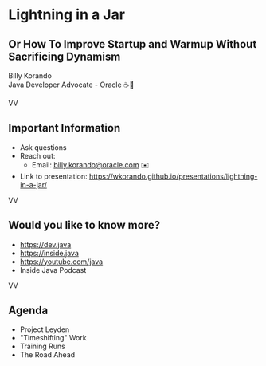 # Lightning in a Jar

## Or How To Improve Startup and Warmup Without Sacrificing Dynamism

Billy Korando 
<br/>
Java Developer Advocate - Oracle ☕️🥑
<br/>

VV

## Important Information

* Ask questions
* Reach out: 
    * Email: billy.korando@oracle.com ✉️
* Link to presentation: https://wkorando.github.io/presentations/lightning-in-a-jar/

VV
## Would you like to know more?

* https://dev.java
* https://inside.java
* https://youtube.com/java 
* Inside Java Podcast

VV

## Agenda
* Project Leyden
* "Timeshifting" Work
* Training Runs
* The Road Ahead


	